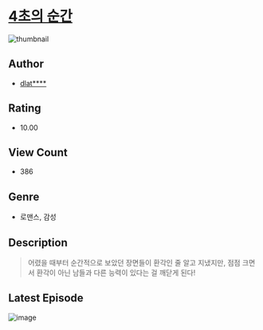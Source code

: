# [4초의 순간](https://comic.naver.com/bestChallenge/list?titleId=810411)
![thumbnail](https://image-comic.pstatic.net/user_contents_data/challenge_comic/2023/05/27/357426/upload_3990523749847150643_480x623.jpeg)

## Author
- [dlat****](https://comic.naver.com/artistTitle?id=357426)

## Rating
- 10.00

## View Count
- 386

## Genre
- 로맨스, 감성

## Description
> 어렸을 때부터 순간적으로 보았던 장면들이 환각인 줄 알고 지냈지만, 점점 크면서 환각이 아닌 남들과 다른 능력이 있다는 걸 깨닫게 된다!


## Latest Episode
![image](https://image-comic.pstatic.net/user_contents_data/challenge_comic/2023/05/25/357426/upload_7076342732846229040.gif)
